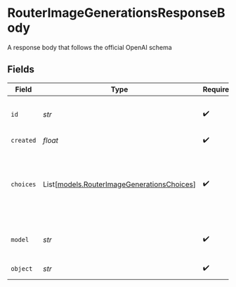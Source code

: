 # RouterImageGenerationsResponseBody

A response body that follows the official OpenAI schema


## Fields

| Field                                                                                    | Type                                                                                     | Required                                                                                 | Description                                                                              |
| ---------------------------------------------------------------------------------------- | ---------------------------------------------------------------------------------------- | ---------------------------------------------------------------------------------------- | ---------------------------------------------------------------------------------------- |
| `id`                                                                                     | *str*                                                                                    | :heavy_check_mark:                                                                       | The unique identifier of the created image                                               |
| `created`                                                                                | *float*                                                                                  | :heavy_check_mark:                                                                       | N/A                                                                                      |
| `choices`                                                                                | List[[models.RouterImageGenerationsChoices](../models/routerimagegenerationschoices.md)] | :heavy_check_mark:                                                                       | The list of create image choices the model generated for the prompt.                     |
| `model`                                                                                  | *str*                                                                                    | :heavy_check_mark:                                                                       | The model used for the image creation.                                                   |
| `object`                                                                                 | *str*                                                                                    | :heavy_check_mark:                                                                       | The object type                                                                          |